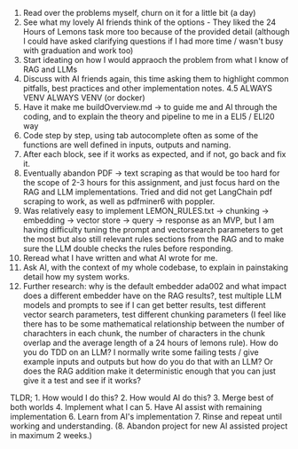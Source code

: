 1. Read over the problems myself, churn on it for a little bit (a day)
2. See what my lovely AI friends think of the options - They liked the 24 Hours of Lemons task more too because of the provided detail (although I could have asked clarifying questions if I had more time / wasn't busy with graduation and work too)
3. Start ideating on how I would appraoch the problem from what I know of RAG and LLMs
4. Discuss with AI friends again, this time asking them to highlight common pitfalls, best practices and other implementation notes. 
4.5 ALWAYS VENV ALWAYS VENV (or docker)
5. Have it make me buildOverview.md -> to guide me and AI through the coding, and to explain the theory and pipeline to me in a ELI5 / ELI20 way
6. Code step by step, using tab autocomplete often as some of the functions are well defined in inputs, outputs and naming.
7. After each block, see if it works as expected, and if not, go back and fix it.
8. Eventually abandon PDF -> text scraping as that would be too hard for the scope of 2-3 hours for this assignment, and just focus hard on the RAG and LLM implementations. Tried and did not get LangChain pdf scraping to work, as well as pdfminer6 with poppler.
9. Was relatively easy to implement LEMON_RULES.txt -> chunking -> embedding -> vector store -> query -> response as an MVP, but I am having difficulty tuning the prompt and vectorsearch parameters to get the most but also still relevant rules sections from the RAG and to make sure the LLM double checks the rules before responding.
10. Reread what I have written and what AI wrote for me.
11. Ask AI, with the context of my whole codebase, to explain in painstaking detail how my system works.
12. Further research: why is the default embedder ada002 and what impact does a different embedder have on the RAG results?, test multiple LLM models and prompts to see if I can get better results, test different vector search parameters, test different chunking parameters (I feel like there has to be some mathematical relationship between the number of charachters in each chunk, the number of characters in the chunk overlap and the average length of a 24 hours of lemons rule). How do you do TDD on an LLM? I normally write some failing tests / give example inputs and outputs but how do you do that with an LLM? Or does the RAG addition make it deterministic enough that you can just give it a test and see if it works?



TLDR;
    1. How would I do this? 
    2. How would AI do this?
    3. Merge best of both worlds
    4. Implement what I can
    5. Have AI assist with remaining implementation
    6. Learn from AI's implementation
    7. Rinse and repeat until working and understanding.
    (8. Abandon project for new AI assisted project in maximum 2 weeks.)
